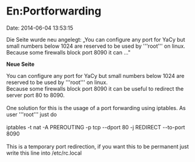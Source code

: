 En:Portforwarding
=================

Date: 2014-06-04 13:53:15

Die Seite wurde neu angelegt: „You can configure any port for YaCy but
small numbers below 1024 are reserved to be used by \'\'\'root\'\'\' on
linux. Because some firewalls block port 8090 it can ..."

**Neue Seite**

<div>

You can configure any port for YaCy but small numbers below 1024 are
reserved to be used by \'\'\'root\'\'\' on linux.\
Because some firewalls block port 8090 it can be useful to redirect the
server port 80 to 8090.\
\
One solution for this is the usage of a port forwarding using iptables.
As user \'\'\'root\'\'\' just do\
\
iptables -t nat -A PREROUTING -p tcp \--dport 80 -j REDIRECT \--to-port
8090\
\
This is a temporary port redirection, if you want this to be permanent
just write this line into /etc/rc.local

</div>
